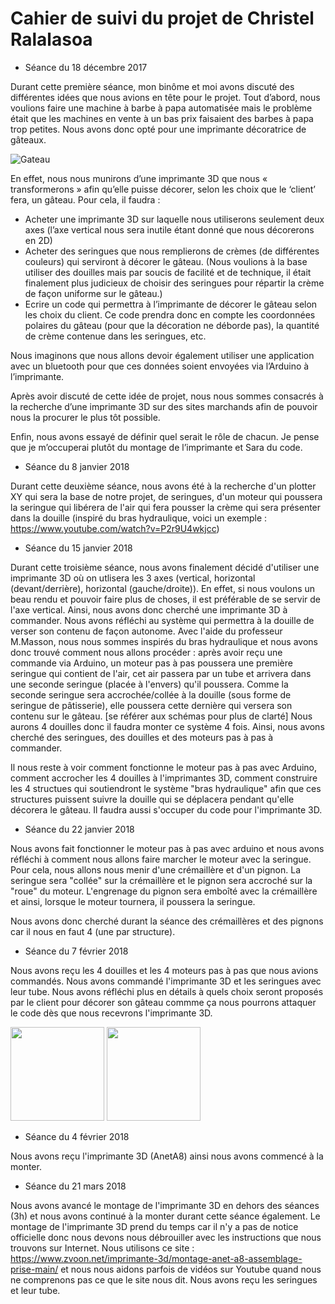 # Cahier de suivi du projet de Christel Ralalasoa
- Séance du 18 décembre 2017

Durant cette première séance, mon binôme et moi avons discuté des différentes idées que nous avions en tête pour le projet. Tout d’abord, nous voulions faire une machine à barbe à papa automatisée mais le problème était que les machines en vente à un bas prix faisaient des barbes à papa trop petites. Nous avons donc opté pour une imprimante décoratrice de gâteaux.

![Gateau](https://www.berries.com/blog/wp-content/uploads/2016/01/hero-cake-decorating.jpg "Gateau")

En effet, nous nous munirons d’une imprimante 3D que nous « transformerons » afin qu’elle puisse décorer, selon les choix que le ‘client’ fera, un gâteau. Pour cela, il faudra :

* Acheter une imprimante 3D sur laquelle nous utiliserons seulement deux axes (l’axe vertical nous sera inutile étant donné que nous décorerons en 2D)
* Acheter des seringues que nous remplierons de crèmes (de différentes couleurs) qui serviront à décorer le gâteau. (Nous voulions à la base utiliser des douilles mais par soucis de facilité et de technique, il était finalement plus judicieux de choisir des seringues pour répartir la crème de façon uniforme sur le gâteau.)
* Ecrire un code qui permettra à l’imprimante de décorer le gâteau selon les choix du client. Ce code prendra donc en compte les coordonnées polaires du gâteau (pour que la décoration ne déborde pas), la quantité de crème contenue dans les seringues, etc.
    
Nous imaginons que nous allons devoir également utiliser une application avec un bluetooth pour que ces données soient envoyées via l’Arduino à l’imprimante.

Après avoir discuté de cette idée de projet, nous nous sommes consacrés à la recherche d’une imprimante 3D sur des sites marchands afin de pouvoir nous la procurer le plus tôt possible.
    
Enfin, nous avons essayé de définir quel serait le rôle de chacun. Je pense que je m’occuperai plutôt du montage de l’imprimante et Sara du code. 

- Séance du 8 janvier 2018

Durant cette deuxième séance, nous avons été à la recherche d'un plotter XY qui sera la base de notre projet, de seringues, d'un moteur qui poussera la seringue qui libérera de l'air qui fera pousser la crème qui sera présenter dans la douille (inspiré du bras hydraulique, voici un exemple : https://www.youtube.com/watch?v=P2r9U4wkjcc)

- Séance du 15 janvier 2018

Durant cette troisième séance, nous avons finalement décidé d'utiliser une imprimante 3D où on utlisera les 3 axes (vertical, horizontal (devant/derrière), horizontal (gauche/droite)). En effet, si nous voulons un beau rendu et pouvoir faire plus de choses, il est préférable de se servir de l'axe vertical. Ainsi, nous avons donc cherché une imprimante 3D à commander. 
Nous avons réfléchi au système qui permettra à la douille de verser son contenu de façon autonome. Avec l'aide du professeur M.Masson, nous nous sommes inspirés du bras hydraulique et nous avons donc trouvé comment nous allons procéder : après avoir reçu une commande via Arduino, un moteur pas à pas poussera une première seringue qui contient de l'air, cet air passera par un tube et arrivera dans une seconde seringue (placée à l'envers) qu'il poussera. Comme la seconde seringue sera accrochée/collée à la douille (sous forme de seringue de pâtisserie), elle poussera cette dernière qui versera son contenu sur le gâteau. [se référer aux schémas pour plus de clarté] Nous aurons 4 douilles donc il faudra monter ce système 4 fois. Ainsi, nous avons cherché des seringues, des douilles et des moteurs pas à pas à commander. 

Il nous reste à voir comment fonctionne le moteur pas à pas avec Arduino, comment accrocher les 4 douilles à l'imprimantes 3D, comment construire les 4 structues qui soutiendront le système "bras hydraulique" afin que ces structures puissent suivre la douille qui se déplacera pendant qu'elle décorera le gâteau. Il faudra aussi s'occuper du code pour l'imprimante 3D. 

- Séance du 22 janvier 2018

Nous avons fait fonctionner le moteur pas à pas avec arduino et nous avons réfléchi à comment nous allons faire marcher le moteur avec la seringue. Pour cela, nous allons nous menir d'une crémaillère et d'un pignon. La seringue sera "collée" sur la crémaillère et le pignon sera accroché sur la "roue" du moteur. L'engrenage du pignon sera emboîté avec la crémaillère et ainsi, lorsque le moteur tournera, il poussera la seringue.

Nous avons donc cherché durant la séance des crémaillères et des pignons car il nous en faut 4 (une par structure).

- Séance du 7 février 2018

Nous avons reçu les 4 douilles et les 4 moteurs pas à pas que nous avions commandés. Nous avons commandé l'imprimante 3D et les seringues avec leur tube.
Nous avons réfléchi plus en détails à quels choix seront proposés par le client pour décorer son gâteau commme ça nous pourrons attaquer le code dès que nous recevrons l'imprimante 3D.

<img src="https://ae01.alicdn.com/kf/HTB1p5SihzihSKJjy0Fiq6AuiFXa9/SZS-Chaude-De-D-coration-De-G-teau-D-corateur-Avec-8-Conseils-Buses-Givrage-Seringue.jpg_640x640.jpg" width="150"> <img src="https://ae01.alicdn.com/kf/HTB15xzKg_nI8KJjSszbq6z4KFXaP/CE-ROSH-57HB41-401A-Stepper-moteur-couple-0-64N-M-Phase-actuelle-2-4A-pour-quipements.jpg" width="150">

- Séance du 4 février 2018

Nous avons reçu l'imprimante 3D (AnetA8) ainsi nous avons commencé à la monter.

- Séance du 21 mars 2018

Nous avons avancé le montage de l'imprimante 3D en dehors des séances (3h) et nous avons continué à la monter durant cette séance également. Le montage de l'imprimante 3D prend du temps car il n'y a pas de notice officielle donc nous devons nous débrouiller avec les instructions que nous trouvons sur Internet. Nous utilisons ce site : https://www.zvoon.net/imprimante-3d/montage-anet-a8-assemblage-prise-main/ et nous nous aidons parfois de vidéos sur Youtube quand nous ne comprenons pas ce que le site nous dit. 
Nous avons reçu les seringues et leur tube. 
